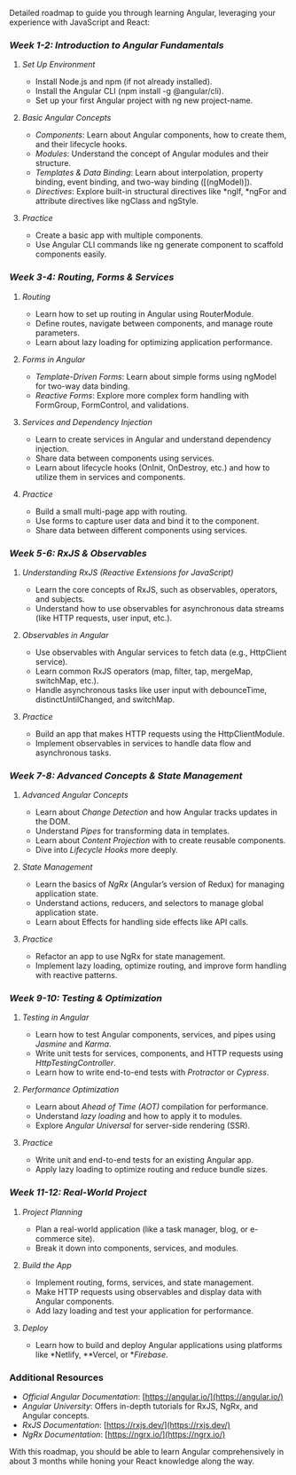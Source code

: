  Detailed roadmap to guide you through learning Angular, leveraging your experience with JavaScript and React:

### *Week 1-2: Introduction to Angular Fundamentals*
1. *Set Up Environment*  
   - Install Node.js and npm (if not already installed).
   - Install the Angular CLI (npm install -g @angular/cli).
   - Set up your first Angular project with ng new project-name.

2. *Basic Angular Concepts*  
   - *Components*: Learn about Angular components, how to create them, and their lifecycle hooks.
   - *Modules*: Understand the concept of Angular modules and their structure.
   - *Templates & Data Binding*: Learn about interpolation, property binding, event binding, and two-way binding ([(ngModel)]).
   - *Directives*: Explore built-in structural directives like *ngIf, *ngFor and attribute directives like ngClass and ngStyle.

3. *Practice*  
   - Create a basic app with multiple components.
   - Use Angular CLI commands like ng generate component to scaffold components easily.

### *Week 3-4: Routing, Forms & Services*
1. *Routing*  
   - Learn how to set up routing in Angular using RouterModule.
   - Define routes, navigate between components, and manage route parameters.
   - Learn about lazy loading for optimizing application performance.

2. *Forms in Angular*  
   - *Template-Driven Forms*: Learn about simple forms using ngModel for two-way data binding.
   - *Reactive Forms*: Explore more complex form handling with FormGroup, FormControl, and validations.

3. *Services and Dependency Injection*  
   - Learn to create services in Angular and understand dependency injection.
   - Share data between components using services.
   - Learn about lifecycle hooks (OnInit, OnDestroy, etc.) and how to utilize them in services and components.

4. *Practice*  
   - Build a small multi-page app with routing.
   - Use forms to capture user data and bind it to the component.
   - Share data between different components using services.

### *Week 5-6: RxJS & Observables*
1. *Understanding RxJS (Reactive Extensions for JavaScript)*  
   - Learn the core concepts of RxJS, such as observables, operators, and subjects.
   - Understand how to use observables for asynchronous data streams (like HTTP requests, user input, etc.).

2. *Observables in Angular*  
   - Use observables with Angular services to fetch data (e.g., HttpClient service).
   - Learn common RxJS operators (map, filter, tap, mergeMap, switchMap, etc.).
   - Handle asynchronous tasks like user input with debounceTime, distinctUntilChanged, and switchMap.

3. *Practice*  
   - Build an app that makes HTTP requests using the HttpClientModule.
   - Implement observables in services to handle data flow and asynchronous tasks.

### *Week 7-8: Advanced Concepts & State Management*
1. *Advanced Angular Concepts*  
   - Learn about *Change Detection* and how Angular tracks updates in the DOM.
   - Understand *Pipes* for transforming data in templates.
   - Learn about *Content Projection* with <ng-content> to create reusable components.
   - Dive into *Lifecycle Hooks* more deeply.

2. *State Management*  
   - Learn the basics of *NgRx* (Angular’s version of Redux) for managing application state.
   - Understand actions, reducers, and selectors to manage global application state.
   - Learn about Effects for handling side effects like API calls.

3. *Practice*  
   - Refactor an app to use NgRx for state management.
   - Implement lazy loading, optimize routing, and improve form handling with reactive patterns.

### *Week 9-10: Testing & Optimization*
1. *Testing in Angular*  
   - Learn how to test Angular components, services, and pipes using *Jasmine* and *Karma*.
   - Write unit tests for services, components, and HTTP requests using *HttpTestingController*.
   - Learn how to write end-to-end tests with *Protractor* or *Cypress*.

2. *Performance Optimization*  
   - Learn about *Ahead of Time (AOT)* compilation for performance.
   - Understand *lazy loading* and how to apply it to modules.
   - Explore *Angular Universal* for server-side rendering (SSR).

3. *Practice*  
   - Write unit and end-to-end tests for an existing Angular app.
   - Apply lazy loading to optimize routing and reduce bundle sizes.

### *Week 11-12: Real-World Project*
1. *Project Planning*  
   - Plan a real-world application (like a task manager, blog, or e-commerce site).
   - Break it down into components, services, and modules.

2. *Build the App*  
   - Implement routing, forms, services, and state management.
   - Make HTTP requests using observables and display data with Angular components.
   - Add lazy loading and test your application for performance.

3. *Deploy*  
   - Learn how to build and deploy Angular applications using platforms like *Netlify, **Vercel, or **Firebase*.

### Additional Resources
- *Official Angular Documentation*: [https://angular.io/](https://angular.io/)
- *Angular University*: Offers in-depth tutorials for RxJS, NgRx, and Angular concepts.
- *RxJS Documentation*: [https://rxjs.dev/](https://rxjs.dev/)
- *NgRx Documentation*: [https://ngrx.io/](https://ngrx.io/)

With this roadmap, you should be able to learn Angular comprehensively in about 3 months while honing your React knowledge along the way.